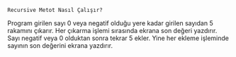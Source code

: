     Recursive Metot Nasıl Çalışır?
Program girilen sayı 0 veya negatif olduğu yere kadar girilen sayıdan 5 rakamını çıkarır. Her çıkarma işlemi sırasında ekrana son değeri yazdırır. 
Sayı negatif veya 0 olduktan sonra tekrar 5 ekler. Yine her ekleme işleminde sayının son değerini ekrana yazdırır.